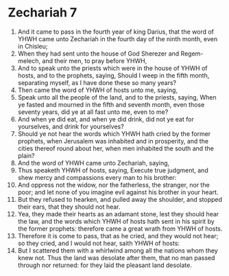 ﻿# Zechariah 7
1. And it came to pass in the fourth year of king Darius, that the word of YHWH came unto Zechariah in the fourth day of the ninth month, even in Chisleu; 
2. When they had sent unto the house of God Sherezer and Regem-melech, and their men, to pray before YHWH, 
3. And to speak unto the priests which were in the house of YHWH of hosts, and to the prophets, saying, Should I weep in the fifth month, separating myself, as I have done these so many years? 
4.  Then came the word of YHWH of hosts unto me, saying, 
5. Speak unto all the people of the land, and to the priests, saying, When ye fasted and mourned in the fifth and seventh month, even those seventy years, did ye at all fast unto me, even to me? 
6. And when ye did eat, and when ye did drink, did not ye eat for yourselves, and drink for yourselves? 
7. Should ye not hear the words which YHWH hath cried by the former prophets, when Jerusalem was inhabited and in prosperity, and the cities thereof round about her, when men inhabited the south and the plain? 
8.  And the word of YHWH came unto Zechariah, saying, 
9. Thus speaketh YHWH of hosts, saying, Execute true judgment, and shew mercy and compassions every man to his brother: 
10. And oppress not the widow, nor the fatherless, the stranger, nor the poor; and let none of you imagine evil against his brother in your heart. 
11. But they refused to hearken, and pulled away the shoulder, and stopped their ears, that they should not hear. 
12. Yea, they made their hearts as an adamant stone, lest they should hear the law, and the words which YHWH of hosts hath sent in his spirit by the former prophets: therefore came a great wrath from YHWH of hosts. 
13. Therefore it is come to pass, that as he cried, and they would not hear; so they cried, and I would not hear, saith YHWH of hosts: 
14. But I scattered them with a whirlwind among all the nations whom they knew not. Thus the land was desolate after them, that no man passed through nor returned: for they laid the pleasant land desolate. 
